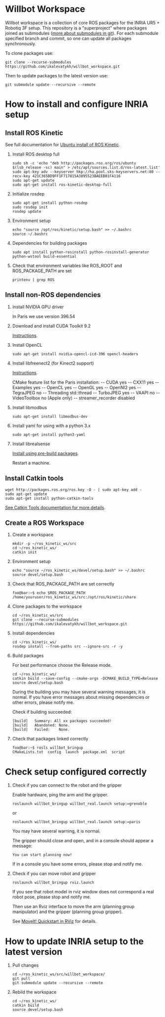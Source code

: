 # Willbot Workspace

Willbot workspace is a collection of core ROS packages for the INRIA UR5 + Robotiq 3F setup.
This repository is a "superproject" where packages joined as submodules ([more about submodules in git](https://git-scm.com/docs/git-submodule)). For each submodule specified branch and commit, so one can update all packages synchronously.

To clone packages use:

```
git clone --recurse-submodules https://github.com/ikalevatykh/willbot_workspace.git
```

Then to update packages to the latest version use:

```
git submodule update --recursive --remote
```

# How to install and configure INRIA setup

## Install ROS Kinetic

See full documentation for [Ubuntu install of ROS Kinetic](http://wiki.ros.org/kinetic/Installation/Ubuntu).

1. Install ROS desktop full

   ```
   sudo sh -c 'echo "deb http://packages.ros.org/ros/ubuntu $(lsb_release -sc) main" > /etc/apt/sources.list.d/ros-latest.list'
   sudo apt-key adv --keyserver hkp://ha.pool.sks-keyservers.net:80 --recv-key 421C365BD9FF1F717815A3895523BAEEB01FA116
   sudo apt-get update
   sudo apt-get install ros-kinetic-desktop-full
   ```
2. Initialize rosdep

   ```
   sudo apt-get install python-rosdep
   sudo rosdep init
   rosdep update
   ```

3. Environment setup

   ```
   echo "source /opt/ros/kinetic/setup.bash" >> ~/.bashrc
   source ~/.bashrc
   ```

4. Dependencies for building packages

   ```
   sudo apt install python-rosinstall python-rosinstall-generator python-wstool build-essential
   ```

5. Check that environment variables like ROS_ROOT and ROS_PACKAGE_PATH are set

   ```
   printenv | grep ROS
   ```

## Install non-ROS dependencies

1. Install NVIDIA GPU driver

   In Paris we use version 396.54

2. Download and install CUDA Toolkit 9.2

   [Instructions](https://developer.nvidia.com/cuda-92-download-archive).

3. Install OpenCL

   ```
   sudo apt-get install nvidia-opencl-icd-396 opencl-headers
   ```

4. Install libfreenect2 (for Kinect2 support)

   [Instructions](https://github.com/OpenKinect/libfreenect2).

   CMake feature list for the Paris installation:
   --   CUDA    yes
   --   CXX11    yes
   --   Examples    yes
   --   OpenCL    yes
   --   OpenGL    yes
   --   OpenNI2    yes
   --   TegraJPEG    no
   --   Threading    std::thread
   --   TurboJPEG    yes
   --   VAAPI    no
   --   VideoToolbox    no (Apple only)
   --   streamer_recorder    disabled

5. Install libmodbus

   ```
   sudo apt-get install libmodbus-dev
   ```

6. Install yaml for using with a python 3.x

   ```
   sudo apt-get install python3-yaml
   ```
   
7. Install librealsense

   [Install using pre-build packages](https://github.com/IntelRealSense/librealsense/blob/master/doc/installation.md).
   
   Restart a machine.


## Install Catkin tools 

```
wget http://packages.ros.org/ros.key -O - | sudo apt-key add -
sudo apt-get update
sudo apt-get install python-catkin-tools
```

[See Catkin Tools documentation for more details](https://catkin-tools.readthedocs.io/en/latest/index.html).


## Create a ROS Workspace

1. Create a workspace

   ```
   mkdir -p ~/ros_kinetic_ws/src
   cd ~/ros_kinetic_ws/
   catkin init
   ```

2. Environment setup

   ```
   echo "source ~/ros_kinetic_ws/devel/setup.bash" >> ~/.bashrc
   source devel/setup.bash
   ```

3. Check that ROS_PACKAGE_PATH are set correctly

   ```console
   foo@bar:~$ echo $ROS_PACKAGE_PATH
   /home/youruser/ros_kinetic_ws/src:/opt/ros/kinetic/share
   ```

4. Clone packages to the workspace

   ```
   cd ~/ros_kinetic_ws/src
   git clone --recurse-submodules https://github.com/ikalevatykh/willbot_workspace.git
   ```

5. Install dependencies

   ```
   cd ~/ros_kinetic_ws/
   rosdep install --from-paths src --ignore-src -r -y
   ```

6. Build packages

   For best performance choose the Release mode.

   ```
   cd ~/ros_kinetic_ws/
   catkin build --save-config --cmake-args -DCMAKE_BUILD_TYPE=Release
   source devel/setup.bash
   ```

   During the building you may have several warning messages, it is normal.
   If you have error messages about missing dependencies or other errors, please notify me.

   Check if building succeeded:

   ```console
   [build]   Summary: All xx packages succeeded!  
   [build]   Abandoned: None.                                                                                                                            
   [build]   Failed:    None. 
   ```

7. Check that packages linked correctly

   ```console
   foo@bar:~$ rosls willbot_bringup
   CMakeLists.txt  config  launch  package.xml  script
   ```

# Check setup configured correctly

1. Check if you can connect to the robot and the gripper

   Enable hardware, ping the arm and the gripper.

   ```
   roslaunch willbot_bringup willbot_real.launch setup:=grenoble
   ```
   or
   ```
   roslaunch willbot_bringup willbot_real.launch setup:=paris
   ```

   You may have several warning, it is normal.

   The gripper should close and open, and in a console should appear a message:

   ```console
   You can start planning now!
   ```

   If in a console you have some errors, please stop and notify me.

2. Check if you can move robot and gripper

   ```
   roslaunch willbot_bringup rviz.launch
   ```

   If you see that robot model in rviz window does not correspond a real robot pose, please stop and notify me.


   Then use an Rviz interface to move the arm (planning group manipulator) and the gripper (planning group gripper).

   See [MoveIt! Quickstart in RViz](http://docs.ros.org/kinetic/api/moveit_tutorials/html/doc/quickstart_in_rviz/quickstart_in_rviz_tutorial.html) for details.


# How to update INRIA setup to the latest version

1. Pull changes

   ```
   cd ~/ros_kinetic_ws/src/willbot_workspace/
   git pull
   git submodule update --recursive --remote
   ```

2. Rebild the workspace

   ```
   cd ~/ros_kinetic_ws/
   catkin build
   source devel/setup.bash
   ```
